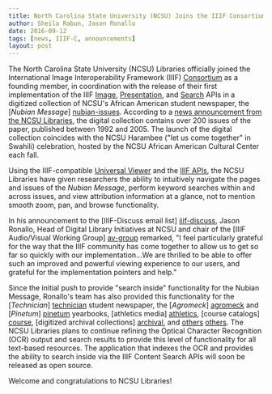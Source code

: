 ```yaml
---
title: North Carolina State University (NCSU) Joins the IIIF Consortium, Announces Exciting IIIF Implementation
author: Sheila Rabun, Jason Ronallo
date: 2016-09-12
tags: [news, IIIF-C, announcements]
layout: post
---
```


The North Carolina State University (NCSU) Libraries officially joined the International Image Interoperability Framework (IIIF) [Consortium][iiif-c] as a founding member, in coordination with the release of their first implementation of the IIIF [Image][image-api], [Presentation][presentation-api], and [Search][search-api] APIs in a digitized collection of NCSU's African American student newspaper, the [*Nubian Message*] [nubian-issues]. According to a [news announcement from the NCSU Libraries][ncsu-news], the digital collection contains over 200 issues of the paper, published between 1992 and 2005. The launch of the digital collection coincides with the NCSU Harambee ("let us come together" in Swahili) celebration, hosted by the NCSU African American Cultural Center each fall.

Using the IIIF-compatible [Universal Viewer][uv] and the [IIIF APIs][iiif-apis], the NCSU Libraries have given researchers the ability to intuitively navigate the pages and issues of the *Nubian Message*, perform keyword searches within and across issues, and view attribution information at a glance, not to mention smooth zoom, pan, and browse functionality.

In his announcement to the [IIIF-Discuss email list] [iiif-discuss], Jason Ronallo, Head of Digital Library Initiatives at NCSU and chair of the [IIIF Audio/Visual Working Group] [av-group] remarked, "I feel particularly grateful for the way that the IIIF community has come together to allow us to get so far so quickly with our implementation...We are thrilled to be able to offer such an improved and powerful viewing experience to our users, and grateful for the implementation pointers and help."

Since the initial push to provide "search inside" functionality for the Nubian Message, Ronallo's team has also provided this functionality for the [*Technician*] [technician] student newspaper, the [*Agromeck*] [agromeck] and [*Pinetum*] [pinetum] yearbooks, [athletics media] [athletics], [course catalogs] [course], [digitized archival collections] [archival], and [others] [others]. The NCSU Libraries plans to continue refining the Optical Character Recognition (OCR) output and search results to provide this level of functionality for all text-based resources. The application that indexes the OCR and provides the ability to search inside via the IIIF Content Search APIs will soon be released as open source.

Welcome and congratulations to NCSU Libraries!

[image-api]: http://iiif.io/api/image/
[presentation-api]: http://iiif.io/api/presentation/
[search-api]: http://iiif.io/api/search/
[nubian-issues]: http://d.lib.ncsu.edu/collections/catalog?_=1472754815045&f%5Bispartof_facet%5D%5B%5D=Nubian+Message
[ncsu-news]: https://www.lib.ncsu.edu/news/the-%22nubian-message%22-goes-digital
[uv]: http://uvviewsoft.com/uviewer/
[iiif-apis]: http://iiif.io/technical-details/
[iiif-discuss]: https://groups.google.com/forum/#!forum/iiif-discuss
[av-group]: http://iiif.io/community/groups/av/
[technician]: http://d.lib.ncsu.edu/collections/catalog?f%5Bispartof_facet%5D%5B%5D=Technician
[agromeck]: http://d.lib.ncsu.edu/collections/catalog?f[fulltext_bs][]=true&f[ispartof_facet][]=Agromeck+Yearbooks
[pinetum]: http://d.lib.ncsu.edu/collections/catalog?f[fulltext_bs][]=true&f[ispartof_facet][]=Pinetum
[athletics]: http://d.lib.ncsu.edu/collections/catalog?f%5Bfulltext_bs%5D%5B%5D=true&f%5Bispartof_facet%5D%5B%5D=Athletics+Media
[course]: http://d.lib.ncsu.edu/collections/catalog?f[fulltext_bs][]=true&f[ispartof_facet][]=Course+Catalogs
[archival]: http://d.lib.ncsu.edu/collections/catalog?f[format][]=Folder&f[fulltext_bs][]=true
[others]: http://d.lib.ncsu.edu/collections/catalog?f%5Bfulltext_bs%5D%5B%5D=true
[iiif-c]: http://iiif.io/community/consortium/
